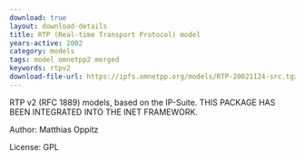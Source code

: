 ```yaml
---
download: true
layout: download-details
title: RTP (Real-time Transport Protocol) model
years-active: 2002
category: models
tags: model omnetpp2 merged
keywords: rtpv2
download-file-url: https://ipfs.omnetpp.org/models/RTP-20021124-src.tgz
---
```


RTP v2 (RFC 1889) models, based on the IP-Suite. THIS PACKAGE HAS BEEN
INTEGRATED INTO THE INET FRAMEWORK.

Author: Matthias Oppitz

License: GPL
